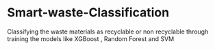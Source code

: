 # Smart-waste-Classification
Classifying the waste materials as recyclable or non recyclable through training the models like XGBoost , Random Forest and SVM
